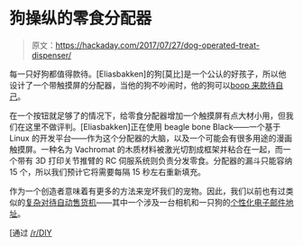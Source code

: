 # 狗操纵的零食分配器

> 原文：<https://hackaday.com/2017/07/27/dog-operated-treat-dispenser/>

每一只好狗都值得款待。[Eliasbakken]的狗[莫比]是一个公认的好孩子，所以他设计了一个带触摸屏的分配器，当他的狗不吵闹时，他的狗可以[boop 来款待自己](http://imgur.com/a/kv1u1)。

在一个按钮就足够了的情况下，给零食分配器增加一个触摸屏有点大材小用，但我们在这里不做评判。[Eliasbakken]正在使用 beagle bone Black——一个基于 Linux 的开发平台——作为这个分配器的大脑，以及一个可能会有很多用途的漫画触摸屏。一种名为 Vachromat 的木质材料被激光切割成框架并粘合在一起，而一个带有 3D 打印关节推臂的 RC 伺服系统则负责分发零食。分配器的漏斗只能容纳 15 个，所以我们预计它将需要每隔 15 秒左右重新填充。

作为一个创造者意味着有更多的方法来宠坏我们的宠物。因此，我们以前也有过类似的[复杂对待自动售货机](http://hackaday.com/2008/12/05/iphone-controlled-dog-treat-dispenser/)——其中一个涉及一台相机和一只狗的[个性化电子邮件地址](http://hackaday.com/2013/02/05/web-connected-treat-dispenser-appeases-the-pets/)。

[通过 [/r/DIY](https://www.reddit.com/r/DIY/comments/6oo8ph/i_made_a_generous_treat_dispenser_for_dogs/)